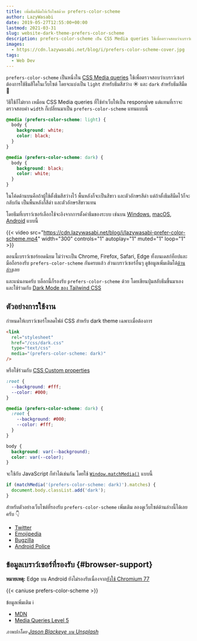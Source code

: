 ```yaml
---
title: เพิ่มธีมสีมืดให้เว็บไซต์ด้วย prefers-color-scheme
author: LazyWasabi
date: 2019-05-27T12:55:00+00:00
lastmod: 2021-03-31
slug: website-dark-theme-prefers-color-scheme
description: prefers-color-scheme เป็น CSS Media queries ใช้เพื่อตรวจสอบว่าเบราว์เซอร์ต้องการใช้ธีมใด ช่วยให้เราทำเว็บให้มี dark theme ได้ง่ายๆ ทั้งด้วย CSS หรือ JavaScript
images:
  - https://cdn.lazywasabi.net/blog/i/prefers-color-scheme-cover.jpg
tags:
  - Web Dev
---
```


`prefers-color-scheme` เป็นหนึ่งใน [CSS Media queries](https://developer.mozilla.org/en-US/docs/Web/CSS/Media_Queries/Using_media_queries) ใช้เพื่อตรวจสอบว่าเบราว์เซอร์ต้องการใช้ธีมสีใดในเว็บไซต์ โดยจะแบ่งเป็น `light` สำหรับธีมสีสว่าง ☀️ และ `dark` สำหรับธีมสีมืด 🌙

<!--more-->

วิธีใช้ก็ไม่ยาก เหมือน CSS Media queries ที่ใช้ทำเว็บให้เป็น responsive แต่แทนที่เราจะตรวจสอบค่า `width` ก็เปลี่ยนมาเป็น `prefers-color-scheme` แทนแบบนี้

```css
@media (prefers-color-scheme: light) {
  body {
    background: white;
    color: black;
  }
}

@media (prefers-color-scheme: dark) {
  body {
    background: black;
    color: white;
  }
}
```

ในโค้ดด้านบนคือถ้าผู้ใช้ตั้งธีมสีสว่างไว้ พื้นหลังก็จะเป็นสีขาว และตัวอักษรสีดำ แต่ถ้าตั้งธีมสีมืดไว้ก็จะกลับกัน เป็นพื้นหลังก็สีดำ และตัวอักษรสีขาวแทน

โดยธีมที่เบราว์เซอร์เลือกใช้จะอิงจากการตั้งค่าธีมของระบบ เช่นบน [Windows](https://blogs.windows.com/windowsexperience/2019/04/01/windows-10-tip-dark-theme-in-file-explorer/), [macOS](https://developer.apple.com/documentation/appkit/supporting_dark_mode_in_your_interface), [Android](https://developer.android.com/preview/features/darktheme) แบบนี้

{{< video src="https://cdn.lazywasabi.net/blog/i/lazywasabi-prefer-color-scheme.mp4" width="300" controls="1" autoplay="1" muted="1" loop="1" >}}

ตอนนี้เบราว์เซอร์ยอดนิยม ไม่ว่าจะเป็น Chrome, Firefox, Safari, Edge ทั้งบนเดสก์ท็อปและมือถือรองรับ `prefers-color-scheme` กันครบแล้ว ส่วนเบราว์เซอร์อื่นๆ ดูข้อมูลเพิ่มเติมได้[ด้านล่าง](#browser-support)เลย

และแน่นอนครับ บล็อกนี้ก็รองรับ `prefers-color-scheme` ด้วย โดยเขียนปุ่มสลับธีมขึ้นมาเอง และใช้ร่วมกับ [Dark Mode ของ Tailwind CSS](https://tailwindcss.com/docs/dark-mode)

## ตัวอย่างการใช้งาน

กำหนดให้เบราว์เซอร์โหลดไฟล์ CSS สำหรับ dark theme เฉพาะเมื่อต้องการ

```html
<link
  rel="stylesheet"
  href="/css/dark.css"
  type="text/css"
  media="(prefers-color-scheme: dark)"
/>
```

หรือใช้ร่วมกับ [CSS Custom properties](https://developer.mozilla.org/en-US/docs/Web/CSS/--*)

```css
:root {
  --background: #fff;
  --color: #000;
}

@media (prefers-color-scheme: dark) {
  :root {
    --background: #000;
    --color: #fff;
  }
}

body {
  background: var(--background);
  color: var(--color);
}
```

จะใช้กับ JavaScript ก็ทำได้เช่นกัน โดยใช้ [`Window.matchMedia()`](https://developer.mozilla.org/en-US/docs/Web/API/Window/matchMedia) แบบนี้

```js
if (matchMedia('(prefers-color-scheme: dark)').matches) {
  document.body.classList.add('dark');
}
```

สำหรับตัวอย่างเว็บไซต์ที่รองรับ `prefers-color-scheme` เพิ่มเติม ลองดูเว็บไซต์ด้านล่างนี้ได้เลยครับ 👇

- [Twitter](https://twitter.com/)
- [Emojipedia](https://emojipedia.org/)
- [Bugzilla](https://bugzilla.mozilla.org/home)
- [Android Police](https://www.androidpolice.com/)

## ข้อมูลเบราว์เซอร์ที่รองรับ {#browser-support}

**หมายเหตุ:** Edge บน Android ยังไม่รองรับเนื่องจาก[ยังใช้ Chromium 77](https://mastodon.social/@lazywasabi/105825183053467979)

{{< caniuse prefers-color-scheme >}}

ข้อมูลเพิ่มเติม ℹ

- [MDN](https://developer.mozilla.org/en-US/docs/Web/CSS/@media/prefers-color-scheme)
- [Media Queries Level 5](https://drafts.csswg.org/mediaqueries-5/#prefers-color-scheme)

_ภาพปกโดย [Jason Blackeye บน Unsplash](https://unsplash.com/photos/w1soRXeoYac)_
